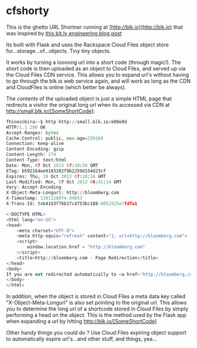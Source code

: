 cfshorty
======

This is the ghetto URL Shortner running at [http://blk.io](http://blk.io) that was inspired by [this bit.ly engineering blog post](http://word.bitly.com/post/62914279559/z-proxy)

Its built with Flask and uses the Rackspace Cloud Files object store for...storage...of...objects. Tiny tiny objects.

It works by turning a loooong url into a short code (through magic!). The short code is then uploaded as an object to Cloud Files, and served up via the Cloud Files CDN service.  This allows you to expand url's without having to go through the blk.io web service again, and will work as long as the CDN and CloudFiles is online (which better be always). 

The contents of the uploaded object is just a simple HTML page that redirects a visitor the original long url when its accessed via CDN at http://small.blk.io/[SomeShortCode]:

```python
fhines@kira:~$ http http://small.blk.io/e08e9d
HTTP/1.1 200 OK
Accept-Ranges: bytes
Cache-Control: public, max-age=259160
Connection: keep-alive
Content-Encoding: gzip
Content-Length: 274
Content-Type: text/html
Date: Mon, 07 Oct 2013 07:10:56 GMT
ETag: b592164ee9183282f9b2259d154d23cf
Expires: Thu, 10 Oct 2013 07:10:16 GMT
Last-Modified: Mon, 07 Oct 2013 06:41:14 GMT
Vary: Accept-Encoding
X-Object-Meta-Longurl: http://bloomberg.com
X-Timestamp: 1381128074.94653
X-Trans-Id: txb4163f76b17c4753bc188-0052525e7fdfw1

<!DOCTYPE HTML>
<html lang="en-US">
<head>
    <meta charset="UTF-8">
    <meta http-equiv="refresh" content="1; url=http://bloomberg.com">
    <script>
        window.location.href = "http://bloomberg.com"
    </script>
    <title>http://bloomberg.com - Page Redirection</title>
</head>
<body>
If you are not redirected automatically to <a href='http://bloomberg.com'>http://bloomberg.com</a> follow <a href='http://bloomberg.com'>this link</a>
</body>
</html>
```

In addition, when the object is stored in Cloud Files a meta data key called "X-Object-Meta-Longurl" is also set pointing to the original url. This allows you to determine the long url of a shortcode stored in Cloud Files by simply performing a head on the object. This is the method used by the Flask app when expanding a url by hitting http://blk.io/[SomeShortCode]

Other handy things you could do ? Use Cloud Files expiring object support to automatically expire url's...and other stuff, and things, yea...
